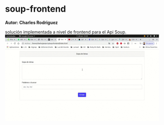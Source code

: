 # soup-frontend
**Autor: Charles Rodriguez**

solución implementada a nivel de frontend para el Api Soup.
![](https://raw.githubusercontent.com/charlescart/soup-frontend/master/example.gif)
